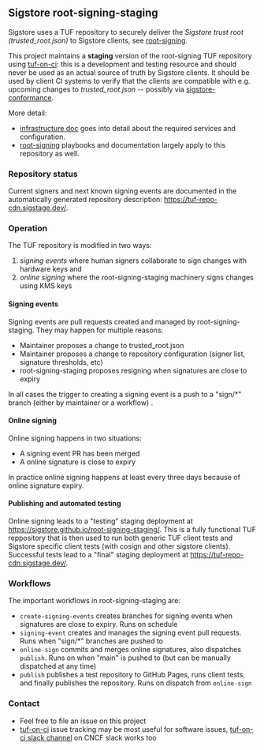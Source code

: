 ## Sigstore root-signing-staging

Sigstore uses a TUF repository to securely deliver the _Sigstore trust root
(trusted_root.json)_ to Sigstore clients, see
[root-signing](https://github.com/sigstore/root-signing).

This project maintains
a **staging** version of the root-signing TUF repository using
[tuf-on-ci](https://github.com/theupdateframework/tuf-on-ci): this is a development
and testing resource and should never be used as an actual source of truth by
Sigstore clients. It should be used by client CI systems to verify that the clients
are compatible with e.g. upcoming changes to _trusted_root.json_ -- possibly via
[sigstore-conformance](https://github.com/sigstore/sigstore-conformance). 

More detail:
* [infrastructure doc](docs/infrastructure.md) goes into detail about the required
  services and configuration.
* [root-signing](https://github.com/sigstore/root-signing) playbooks and documentation
  largely apply to this repository as well.

### Repository status

Current signers and next known signing events are documented in the automatically generated
repository description: https://tuf-repo-cdn.sigstage.dev/.

### Operation

The TUF repository is modified in two ways:
1. _signing events_ where human signers collaborate to sign changes with hardware keys and
2. _online signing_ where the root-signing-staging machinery signs changes using KMS keys

#### Signing events

Signing events are pull requests created and managed by root-signing-staging. They may happen
for multiple reasons:
* Maintainer proposes a change to trusted_root.json
* Maintainer proposes a change to repository configuration (signer list, signature thresholds, etc)
* root-signing-staging proposes resigning when signatures are close to expiry

In all cases the trigger to creating a signing event is a push to a "sign/*"
branch (either by maintainer or a workflow) .

#### Online signing

Online signing happens in two situations:
* A signing event PR has been merged
* A online signature is close to expiry

In practice online signing happens at least every three days because of online signature expiry.

#### Publishing and automated testing

Online signing leads to a "testing" staging deployment at https://sigstore.github.io/root-signing-staging/.
This is a fully functional TUF reppository that is then used to run both generic TUF client tests and
Sigstore specific client tests (with cosign and other sigstore clients). Successful tests lead to a
"final" staging deployment at https://tuf-repo-cdn.sigstage.dev/.

### Workflows

The important workflows in root-signing-staging are:
* `create-signing-events` creates branches for signing events when signatures are close to expiry.
  Runs on schedule
* `signing-event` creates and manages the signing event pull requests. Runs when "sign/*" branches
  are pushed to
* `online-sign` commits and merges online signatures, also dispatches `publish`. Runs on when
  "main" is pushed to (but can be manually dispatched at any time)
* `publish` publishes a test repository to GitHub Pages, runs client tests, and finally publishes
  the repository. Runs on dispatch from `online-sign`

### Contact

* Feel free to file an issue on this project
* [tuf-on-ci](https://github.com/theupdateframework/tuf-on-ci) issue tracking may be
  most useful for software issues, 
  [tuf-on-ci slack channel](https://cloud-native.slack.com/archives/C04SHK2DPK9)
  on CNCF slack works too
